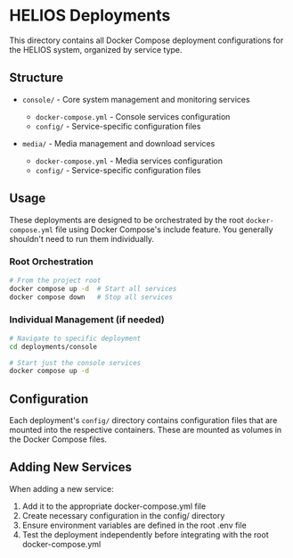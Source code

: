 # HELIOS Deployments

This directory contains all Docker Compose deployment configurations for the HELIOS system, organized by service type.

## Structure

- `console/` - Core system management and monitoring services
  - `docker-compose.yml` - Console services configuration
  - `config/` - Service-specific configuration files

- `media/` - Media management and download services
  - `docker-compose.yml` - Media services configuration
  - `config/` - Service-specific configuration files

## Usage

These deployments are designed to be orchestrated by the root `docker-compose.yml` file using Docker Compose's include feature. You generally shouldn't need to run them individually.

### Root Orchestration

```bash
# From the project root
docker compose up -d  # Start all services
docker compose down   # Stop all services
```

### Individual Management (if needed)

```bash
# Navigate to specific deployment
cd deployments/console

# Start just the console services
docker compose up -d
```

## Configuration

Each deployment's `config/` directory contains configuration files that are mounted into the respective containers. These are mounted as volumes in the Docker Compose files.

## Adding New Services

When adding a new service:

1. Add it to the appropriate docker-compose.yml file
2. Create necessary configuration in the config/ directory
3. Ensure environment variables are defined in the root .env file
4. Test the deployment independently before integrating with the root docker-compose.yml 